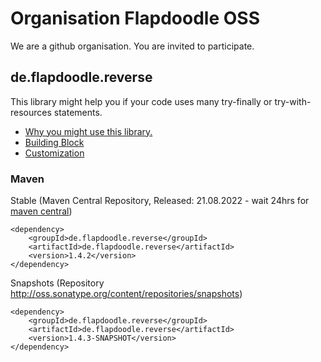# Organisation Flapdoodle OSS

We are a github organisation. You are invited to participate.

## de.flapdoodle.reverse

This library might help you if your code uses many try-finally or try-with-resources statements.

* [Why you might use this library.](WhyUseTransitions.md)
* [Building Block](HowToBuildAndUseTransitions.md)
* [Customization](CustomizeTransitions.md)

### Maven

Stable (Maven Central Repository, Released: 21.08.2022 - wait 24hrs for [maven central](http://repo1.maven.org/maven2/de/flapdoodle/reverse/de.flapdoodle.reverse/maven-metadata.xml))

	<dependency>
		<groupId>de.flapdoodle.reverse</groupId>
		<artifactId>de.flapdoodle.reverse</artifactId>
		<version>1.4.2</version>
	</dependency>

Snapshots (Repository http://oss.sonatype.org/content/repositories/snapshots)

	<dependency>
		<groupId>de.flapdoodle.reverse</groupId>
		<artifactId>de.flapdoodle.reverse</artifactId>
		<version>1.4.3-SNAPSHOT</version>
	</dependency>

